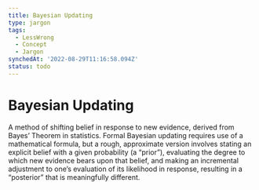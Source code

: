 ```yaml
---
title: Bayesian Updating
type: jargon
tags:
  - LessWrong
  - Concept
  - Jargon
synchedAt: '2022-08-29T11:16:58.094Z'
status: todo
---
```


# Bayesian Updating

A method of shifting belief in response to new evidence, derived from Bayes’ Theorem in statistics. Formal Bayesian updating requires use of a mathematical formula, but a rough, approximate version involves stating an explicit belief with a given probability (a “prior”), evaluating the degree to which new evidence bears upon that belief, and making an incremental adjustment to one’s evaluation of its likelihood in response, resulting in a “posterior” that is meaningfully different.
 
